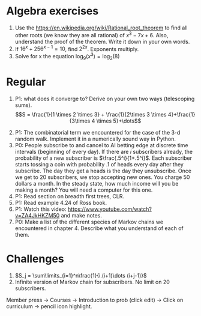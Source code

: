 # Algebra exercises
1. Use the https://en.wikipedia.org/wiki/Rational_root_theorem to find all other roots (we know they are all rational) of $x^3 - 7x + 6$. Also, understand the proof of the theorem. Write it down in your own words.
1. If $16^x + 256^{x - 1} = 10$, find $2^{2x}$. Exponents multiply.
2. Solve for x the equation $\log_9 (x^3) = \log_2(8)$

# Regular
1. P1: what does it converge to? Derive on your own two ways (telescoping sums).
$$S = \frac{1}{1 \times 2 \times 3} + \frac{1}{2\times 3 \times 4}+\frac{1}{3\times 4 \times 5}+\dots$$
2) P1: The combinatorial term we encountered for the case of the 3-d random walk. Implement it in a numerically sound way in Python.
3) P0: People subscribe to and cancel to AI betting edge at discrete time intervals (beginning of every day). If there are $i$ subscribers already, the probability of a new subscriber is $\frac{.5^i}{1+.5^i}$. Each subscriber starts tossing a coin with probability $.1$ of heads every day after they subscribe. The day they get a heads is the day they unsubscribe. Once we get to 20 subscribers, we stop accepting new ones. You charge 50 dollars a month. In the steady state, how much income will you be making a month? You will need a computer for this one.
4) P1: Read section on breadth first trees, CLR.
5) P1: Read example 4.24 of Ross book.
6) P1: Watch this video: https://www.youtube.com/watch?v=ZA4JkHKZM50 and make notes.
7) P0: Make a list of the different species of Markov chains we encountered in chapter 4. Describe what you understand of each of them.

# Challenges
1) $S_j = \sum\limits_{i=1}^n\frac{1}{i.(i+1)\dots (i+j-1)}$
2) Infinite version of Markov chain for subscribers. No limit on 20 subscribers.

Member press -> Courses -> Introduction to prob (click edit) -> Click on curriculum -> pencil icon highlight.